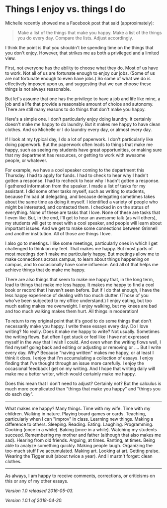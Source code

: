 Things I enjoy vs. things I do
==============================

Michelle recently showed me a Facebook post that said (approximately):

> Make a list of the things that make you happy.  Make a list of the
  things you do every day.  Compare the lists.  Adjust accordingly.

I think the point is that you shouldn't be spending time on the things 
that you don't enjoy.  However, that strikes me as both a privileged and
a limited view.

First, not everyone has the ability to choose what they do.  Most of
us have to work.  Not all of us are fortunate enough to enjoy our jobs.
(Some of us are not fortunate enough to even have jobs.)  So some of what
we do is effectively imposed upon us, and suggesting that we can choose
these things is not always reasonable.

But let's assume that one has the privilege to have a job and life like
mine, a job and a life that provide a reasonable amount of choice and
autonomy.  There are still many reasons to do things that don't make
you happy.  

Here's a simple one.  I don't particularly enjoy doing laundry.  It
certainly doesn't make me happy to do laundry.  But it makes me happy
to have clean clothes.  And so Michelle or I do laundry every day, or
almost every day.

If I look at my typical day, I do a lot of paperwork.  I don't
particularly like doing paperwork.  But the paperwork often leads
to things that make me happy, such as seeing my students have great
opportunities, or making sure that my department has resources, or
getting to work with awesome people, or whatever.  

For example, we have a cool speaker coming to the department this
Thursday.  I had to apply for funds.  I had to check to hear why I
hadn't gotten a response.  I had to recheck to hear why I hadn't gotten
a response.  I gathered information from the speaker.  I made a list of
tasks for my assistant.  I did some other tasks myself, such as writing to
students, because I'm bad at delegating, and because delegating sometimes
takes about the same time as doing it myself.  I identified a variety
of people who might be interested, and contacted them.  I checked in
on the status of everything.  None of these are tasks that I love.
None of these are tasks that I even like.  But, in the end, I'll get to
hear an awesome talk (as will others), my students will get to meet with
a cool speaker, and people will learn about important issues.  And we
get to make some connections between Grinnell and another institution.
All of those are things I love.

I also go to meetings.  I like some meetings, particularly ones in
which I get challenged to think on my feet.  That makes me happy.
But most parts of most meetings don't make me particularly happy.
But meetings allow me to make connections across campus, to learn about
things happening on campus, and to occasionally have some influence.
And all of that helps me achieve things that do make me happy.

There are also things that seem to make me happy that, in the long term,
lead to things that make me less happy.  It makes me happy to find a cool 
book or record that I haven't seen before.  But if I do that enough, I
have the less happy experience of dealing with too much clutter.  (Those
of you who've been subjected to my office understand.)  I enjoy eating, 
but too much eating makes me overweight.  I enjoy walking, but my knees
are bad and too much walking makes them hurt.  All things in moderation!  

To return to my original point that it's good to do some things that don't
necessarily make you happy.  I write these essays every day.  Do I love
writing?  No really.  Does it make me happy to write?  Not usually.
Sometimes the writing flows.  But often I get stuck or feel like I have
not expressed myself in the way that I wish I could.  And even when the
writing flows well, I find myself going back and editing or adjusting
or removing or ....  But I write every day.  Why?  Because "having
written" makes me happy, or at least I think it does.  I enjoy that I'm
accumulating a collection of essays.  I enjoy finding that I've thought
through an issue more carefully.  I enjoy the occasional feedback I get on
my writing.  And I hope that writing daily will make me a better writer,
which would certainly make me happy.

Does this mean that I don't need to adjust?  Certainly not?  But the
calculus is much more complicated than "things that make you happy"
and "things you do each day".

---

What makes me happy?  Many things.  Time with my wife.  Time with my
children.  Walking in nature.  Playing board games or cards.  Teaching,
particularly when I can "improv" in class.  Learning new things.  Making
a difference to others.  Sleeping.  Reading.  Eating.  Laughing.  Programming.
Cooking (once in a while).  Baking (once in a while).  Watching my
students succeed.  Remembering my mother and father (although that also
makes me sad).  Hearing from old friends.  Arguing, at times.  Ranting,
at times.  Being able to analyze something quickly.  Making people laugh.
Organizing the too-much stuff I've accumulated.  Making art.  Looking at
art.  Getting praise.  Wearing the Tigger suit (about twice a year).
And I mustn't forget: clean clothes.

---

As always, I am happy to receive comments, corrections, or criticisms
on this or any of my other essays.

*Version 1.0 released 2016-05-03.*

*Version 1.0.1 of 2018-04-20.*

